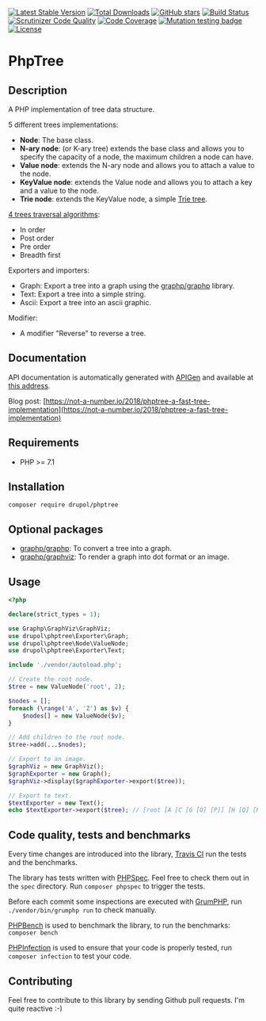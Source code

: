 [![Latest Stable Version](https://poser.pugx.org/drupol/phptree/v/stable)](https://packagist.org/packages/drupol/phptree)
 [![Total Downloads](https://poser.pugx.org/drupol/phptree/downloads)](https://packagist.org/packages/drupol/phptree)
 [![GitHub stars](https://img.shields.io/github/stars/drupol/phptree.svg?style=flat-square)](https://packagist.org/packages/drupol/phptree)
 [![Build Status](https://travis-ci.org/drupol/phptree.svg?branch=master)](https://travis-ci.org/drupol/phptree)
 [![Scrutinizer Code Quality](https://scrutinizer-ci.com/g/drupol/phptree/badges/quality-score.png?b=master)](https://scrutinizer-ci.com/g/drupol/phptree/?branch=master)
 [![Code Coverage](https://scrutinizer-ci.com/g/drupol/phptree/badges/coverage.png?b=master)](https://scrutinizer-ci.com/g/drupol/phptree/?branch=master)
 [![Mutation testing badge](https://badge.stryker-mutator.io/github.com/drupol/phptree/master)](https://stryker-mutator.github.io)
 [![License](https://poser.pugx.org/drupol/phptree/license)](https://packagist.org/packages/drupol/phptree)

# PhpTree

## Description

A PHP implementation of tree data structure.

5 different trees implementations:
* **Node**: The base class.
* **N-ary node**: (or K-ary tree) extends the base class and allows you to specify the capacity of a node, the maximum children a node can have.
* **Value node**: extends the N-ary node and allows you to attach a value to the node.
* **KeyValue node**: extends the Value node and allows you to attach a key and a value to the node.
* **Trie node**: extends the KeyValue node, a simple [Trie tree](https://en.wikipedia.org/wiki/Trie).

[4 trees traversal algorithms](https://en.wikipedia.org/wiki/Tree_traversal):
* In order
* Post order
* Pre order
* Breadth first

Exporters and importers:
* Graph: Export a tree into a graph using the [graphp/graphp](https://github.com/graphp/graph) library.
* Text: Export a tree into a simple string.
* Ascii: Export a tree into an ascii graphic.

Modifier:
* A modifier "Reverse" to reverse a tree.

## Documentation

API documentation is automatically generated with [APIGen](https://github.com/ApiGen/ApiGen) and available at [this address](https://not-a-number.io/phptree/).

Blog post: [https://not-a-number.io/2018/phptree-a-fast-tree-implementation](https://not-a-number.io/2018/phptree-a-fast-tree-implementation)

## Requirements

* PHP >= 7.1

## Installation

```composer require drupol/phptree```

## Optional packages

* [graphp/graphp](https://github.com/graphp/graph): To convert a tree into a graph.
* [graphp/graphviz](https://github.com/graphp/graphviz): To render a graph into dot format or an image.

## Usage

```php
<?php

declare(strict_types = 1);

use Graphp\GraphViz\GraphViz;
use drupol\phptree\Exporter\Graph;
use drupol\phptree\Node\ValueNode;
use drupol\phptree\Exporter\Text;

include './vendor/autoload.php';

// Create the root node.
$tree = new ValueNode('root', 2);

$nodes = [];
foreach (\range('A', 'Z') as $v) {
    $nodes[] = new ValueNode($v);
}

// Add children to the root node.
$tree->add(...$nodes);

// Export to an image.
$graphViz = new GraphViz();
$graphExporter = new Graph();
$graphViz->display($graphExporter->export($tree));

// Export to text.
$textExporter = new Text();
echo $textExporter->export($tree); // [root [A [C [G [O] [P]] [H [Q] [R]]] [D [I [S] [T]] [J [U] [V]]]] [B [E [K [W] [X]] [L [Y] [Z]]] [F [M] [N]]]]⏎
```

## Code quality, tests and benchmarks

Every time changes are introduced into the library, [Travis CI](https://travis-ci.org/drupol/phptree/builds) run the tests and the benchmarks.

The library has tests written with [PHPSpec](http://www.phpspec.net/).
Feel free to check them out in the `spec` directory. Run `composer phpspec` to trigger the tests.

Before each commit some inspections are executed with [GrumPHP](https://github.com/phpro/grumphp), run `./vendor/bin/grumphp run` to check manually.

[PHPBench](https://github.com/phpbench/phpbench) is used to benchmark the library, to run the benchmarks: `composer bench`

[PHPInfection](https://github.com/infection/infection) is used to ensure that your code is properly tested, run `composer infection` to test your code.

## Contributing

Feel free to contribute to this library by sending Github pull requests. I'm quite reactive :-)
